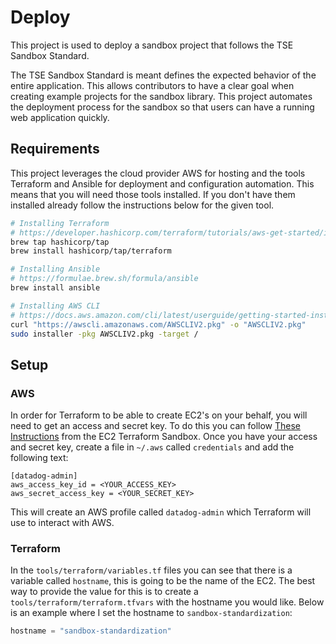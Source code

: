 # Deploy

This project is used to deploy a sandbox project that follows the TSE Sandbox Standard.

The TSE Sandbox Standard is meant defines the expected behavior of the entire application. This allows contributors to have a clear goal when creating example projects for the sandbox library. This project automates the deployment process for the sandbox so that users can have a running web application quickly.

## Requirements

This project leverages the cloud provider AWS for hosting and the tools Terraform and Ansible for deployment and configuration automation. This means that you will need those tools installed. If you don't have them installed already follow the instructions below for the given tool.

``` bash
# Installing Terraform
# https://developer.hashicorp.com/terraform/tutorials/aws-get-started/install-cli
brew tap hashicorp/tap
brew install hashicorp/tap/terraform
```

``` bash
# Installing Ansible
# https://formulae.brew.sh/formula/ansible
brew install ansible
```

``` bash
# Installing AWS CLI
# https://docs.aws.amazon.com/cli/latest/userguide/getting-started-install.html
curl "https://awscli.amazonaws.com/AWSCLIV2.pkg" -o "AWSCLIV2.pkg"
sudo installer -pkg AWSCLIV2.pkg -target /
```

## Setup

### AWS

In order for Terraform to be able to create EC2's on your behalf, you will need to get an access and secret key. To do this you can follow [These Instructions](automated_deployment_test) from the EC2 Terraform Sandbox. Once you have your access and secret key, create a file in `~/.aws` called `credentials` and add the following text:

```
[datadog-admin]
aws_access_key_id = <YOUR_ACCESS_KEY>
aws_secret_access_key = <YOUR_SECRET_KEY>
```

This will create an AWS profile called `datadog-admin` which Terraform will use to interact with AWS.

### Terraform

In the `tools/terraform/variables.tf` files you can see that there is a variable called `hostname`, this is going to be the name of the EC2. The best way to provide the value for this is to create a `tools/terraform/terraform.tfvars` with the hostname you would like. Below is an example where I set the hostname to `sandbox-standardization`:

``` terraform
hostname = "sandbox-standardization"
```

